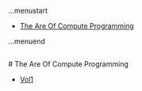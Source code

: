 ...menustart

 - [The Are Of Compute Programming](#e2ca6ddfb55424cdb9f0fe129e6a7278)

...menuend


<h2 id="e2ca6ddfb55424cdb9f0fe129e6a7278"></h2>
# The Are Of Compute Programming

 - [Vol1](https://github.com/mebusy/notes/blob/master/dev_notes/TAOCP_vol1.md) 
 